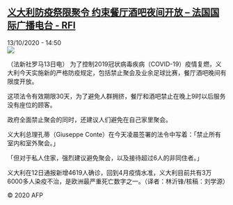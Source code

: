 <!--1602597390000-->
[义大利防疫祭限聚令 约束餐厅酒吧夜间开放 – 法国国际广播电台 - RFI](http://www.rfi.fr//cn/contenu/20201013-%E4%B9%89%E5%A4%A7%E5%88%A9%E9%98%B2%E7%96%AB%E7%A5%AD%E9%99%90%E8%81%9A%E4%BB%A4-%E7%BA%A6%E6%9D%9F%E9%A4%90%E5%8E%85%E9%85%92%E5%90%A7%E5%A4%9C%E9%97%B4%E5%BC%80%E6%94%BE)
------

<div>13/10/2020 - 14:50</div><img src="https://s.rfi.fr/media/display/6f34babc-0d54-11eb-8b52-005056a964fe/w:310/p:16x9/int0019b.201013205003.jpg"><div class="t-content__body u-clearfix"><p>（法新社罗马13日电）    为了控制2019冠状病毒疾病（COVID-19）疫情复燃，义大利今天实施新的严格防疫规定，包括禁止聚会及业余足球比赛，餐厅酒吧晚间有限度开放。</p><p>    这项法令有效期限30天，为了避免人群拥挤，餐厅和酒吧禁止在晚上9时以后服务没有座位的顾客。</p><p>    政府全面禁止聚会的同时，还建议人们避免在自己家里聚会。</p><p>    义大利总理孔蒂（Giuseppe Conte）在今天凌晨签署的法令中写着：「禁止所有室内和室外聚会。」</p><p>    「但对于私人住家，强烈建议避免聚会，以及接待超过6人的非同住者。」</p><p>    义大利在12日通报新增4619人确诊，回到4月疫情水准，义大利目前共有3万6000多人染疫不治，是欧洲最严重死亡数字之一。（译者：林沂锋/核稿：刘学源）</p><p class="t-copyright">© 2020 AFP</p>        </div>
